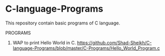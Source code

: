 # C-language-Programs
This repository contain basic programs of C language.

PROGRAMS

1. WAP to print Hello World in C. 
https://github.com/Shad-Sheikh/C-language-Programs/blob/master/C-Programs/Hello_World_Program.c
